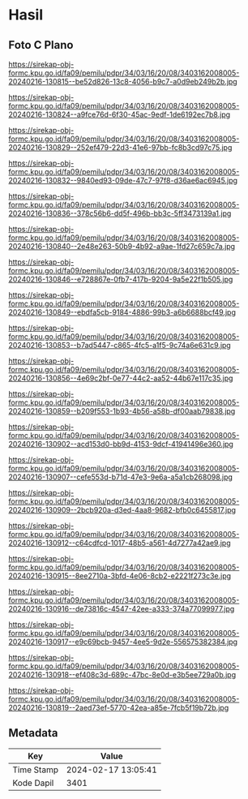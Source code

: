 # Hasil

## Foto C Plano

https://sirekap-obj-formc.kpu.go.id/fa09/pemilu/pdpr/34/03/16/20/08/3403162008005-20240216-130815--be52d826-13c8-4056-b9c7-a0d9eb249b2b.jpg

https://sirekap-obj-formc.kpu.go.id/fa09/pemilu/pdpr/34/03/16/20/08/3403162008005-20240216-130824--a9fce76d-6f30-45ac-9edf-1de6192ec7b8.jpg

https://sirekap-obj-formc.kpu.go.id/fa09/pemilu/pdpr/34/03/16/20/08/3403162008005-20240216-130829--252ef479-22d3-41e6-97bb-fc8b3cd97c75.jpg

https://sirekap-obj-formc.kpu.go.id/fa09/pemilu/pdpr/34/03/16/20/08/3403162008005-20240216-130832--9840ed93-09de-47c7-97f8-d36ae6ac6945.jpg

https://sirekap-obj-formc.kpu.go.id/fa09/pemilu/pdpr/34/03/16/20/08/3403162008005-20240216-130836--378c56b6-dd5f-496b-bb3c-5ff3473139a1.jpg

https://sirekap-obj-formc.kpu.go.id/fa09/pemilu/pdpr/34/03/16/20/08/3403162008005-20240216-130840--2e48e263-50b9-4b92-a9ae-1fd27c659c7a.jpg

https://sirekap-obj-formc.kpu.go.id/fa09/pemilu/pdpr/34/03/16/20/08/3403162008005-20240216-130846--e728867e-0fb7-417b-9204-9a5e22f1b505.jpg

https://sirekap-obj-formc.kpu.go.id/fa09/pemilu/pdpr/34/03/16/20/08/3403162008005-20240216-130849--ebdfa5cb-9184-4886-99b3-a6b6688bcf49.jpg

https://sirekap-obj-formc.kpu.go.id/fa09/pemilu/pdpr/34/03/16/20/08/3403162008005-20240216-130853--b7ad5447-c865-4fc5-a1f5-9c74a6e631c9.jpg

https://sirekap-obj-formc.kpu.go.id/fa09/pemilu/pdpr/34/03/16/20/08/3403162008005-20240216-130856--4e69c2bf-0e77-44c2-aa52-44b67e117c35.jpg

https://sirekap-obj-formc.kpu.go.id/fa09/pemilu/pdpr/34/03/16/20/08/3403162008005-20240216-130859--b209f553-1b93-4b56-a58b-df00aab79838.jpg

https://sirekap-obj-formc.kpu.go.id/fa09/pemilu/pdpr/34/03/16/20/08/3403162008005-20240216-130902--acd153d0-bb9d-4153-9dcf-41941496e360.jpg

https://sirekap-obj-formc.kpu.go.id/fa09/pemilu/pdpr/34/03/16/20/08/3403162008005-20240216-130907--cefe553d-b71d-47e3-9e6a-a5a1cb268098.jpg

https://sirekap-obj-formc.kpu.go.id/fa09/pemilu/pdpr/34/03/16/20/08/3403162008005-20240216-130909--2bcb920a-d3ed-4aa8-9682-bfb0c6455817.jpg

https://sirekap-obj-formc.kpu.go.id/fa09/pemilu/pdpr/34/03/16/20/08/3403162008005-20240216-130912--c64cdfcd-1017-48b5-a561-4d7277a42ae9.jpg

https://sirekap-obj-formc.kpu.go.id/fa09/pemilu/pdpr/34/03/16/20/08/3403162008005-20240216-130915--8ee2710a-3bfd-4e06-8cb2-e2221f273c3e.jpg

https://sirekap-obj-formc.kpu.go.id/fa09/pemilu/pdpr/34/03/16/20/08/3403162008005-20240216-130916--de73816c-4547-42ee-a333-374a77099977.jpg

https://sirekap-obj-formc.kpu.go.id/fa09/pemilu/pdpr/34/03/16/20/08/3403162008005-20240216-130917--e9c69bcb-9457-4ee5-9d2e-556575382384.jpg

https://sirekap-obj-formc.kpu.go.id/fa09/pemilu/pdpr/34/03/16/20/08/3403162008005-20240216-130918--ef408c3d-689c-47bc-8e0d-e3b5ee729a0b.jpg

https://sirekap-obj-formc.kpu.go.id/fa09/pemilu/pdpr/34/03/16/20/08/3403162008005-20240216-130819--2aed73ef-5770-42ea-a85e-7fcb5f19b72b.jpg


## Metadata

| Key        | Value               |
| ---------- | ------------------- |
| Time Stamp | 2024-02-17 13:05:41 |
| Kode Dapil | 3401                |



